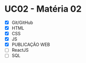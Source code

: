 # UC02 - Matéria 02
- [x] Git/GitHub
- [x] HTML
- [x] CSS
- [x] JS
- [X] PUBLICAÇÃO WEB
- [ ] ReactJS
- [ ] SQL
